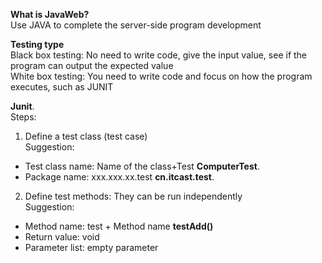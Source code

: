 <b>What is JavaWeb?</b><br>
Use JAVA to complete the server-side program development<br>

<b>Testing type</b><br>
Black box testing: No need to write code, give the input value, see if the program can output the expected value<br>
White box testing: You need to write code and focus on how the program executes, such as JUNIT<br>

<b>Junit</b>.  
Steps:  
1. Define a test class (test case)  
Suggestion: 
- Test class name: Name of the class+Test <b>ComputerTest</b>.  
- Package name: xxx.xxx.xx.test <b>cn.itcast.test</b>. 
2. Define test methods: They can be run independently  
Suggestion:   
- Method name: test + Method name  <b>testAdd()</b>
- Return value: void
- Parameter list: empty parameter



